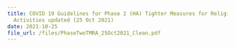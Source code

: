 ```yaml
---
title: COVID 19 Guidelines for Phase 2 (HA) Tighter Measures for Religious
  Activities updated (25 Oct 2021)
date: 2021-10-25
file_url: /files/PhaseTwoTMRA_25Oct2021_Clean.pdf
---
```


